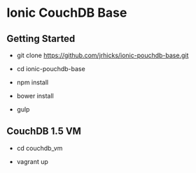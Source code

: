 Ionic CouchDB Base
=====================

Getting Started
--------------

* git clone https://github.com/jrhicks/ionic-pouchdb-base.git

* cd ionic-pouchdb-base

* npm install

* bower install

* gulp

CouchDB 1.5 VM
---------------

* cd couchdb_vm

* vagrant up